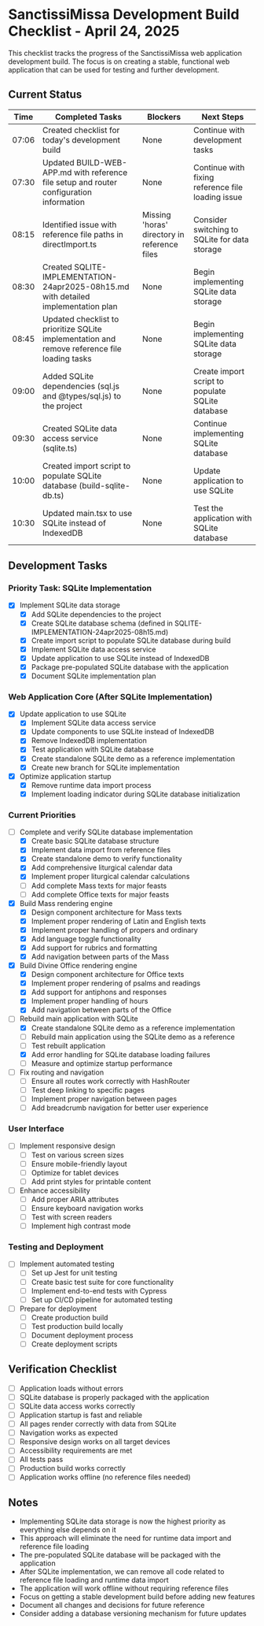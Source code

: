 # SanctissiMissa Development Build Checklist - April 24, 2025

This checklist tracks the progress of the SanctissiMissa web application development build. The focus is on creating a stable, functional web application that can be used for testing and further development.

## Current Status

| Time | Completed Tasks | Blockers | Next Steps |
|------|----------------|-----------|------------|
| 07:06 | Created checklist for today's development build | None | Continue with development tasks |
| 07:30 | Updated BUILD-WEB-APP.md with reference file setup and router configuration information | None | Continue with fixing reference file loading issue |
| 08:15 | Identified issue with reference file paths in directImport.ts | Missing 'horas' directory in reference files | Consider switching to SQLite for data storage |
| 08:30 | Created SQLITE-IMPLEMENTATION-24apr2025-08h15.md with detailed implementation plan | None | Begin implementing SQLite data storage |
| 08:45 | Updated checklist to prioritize SQLite implementation and remove reference file loading tasks | None | Begin implementing SQLite data storage |
| 09:00 | Added SQLite dependencies (sql.js and @types/sql.js) to the project | None | Create import script to populate SQLite database |
| 09:30 | Created SQLite data access service (sqlite.ts) | None | Continue implementing SQLite database |
| 10:00 | Created import script to populate SQLite database (build-sqlite-db.ts) | None | Update application to use SQLite |
| 10:30 | Updated main.tsx to use SQLite instead of IndexedDB | None | Test the application with SQLite database |

## Development Tasks

### Priority Task: SQLite Implementation

- [x] Implement SQLite data storage
  - [x] Add SQLite dependencies to the project
  - [x] Create SQLite database schema (defined in SQLITE-IMPLEMENTATION-24apr2025-08h15.md)
  - [x] Create import script to populate SQLite database during build
  - [x] Implement SQLite data access service
  - [x] Update application to use SQLite instead of IndexedDB
  - [x] Package pre-populated SQLite database with the application
  - [x] Document SQLite implementation plan

### Web Application Core (After SQLite Implementation)

- [x] Update application to use SQLite
  - [x] Implement SQLite data access service
  - [x] Update components to use SQLite instead of IndexedDB
  - [x] Remove IndexedDB implementation
  - [x] Test application with SQLite database
  - [x] Create standalone SQLite demo as a reference implementation
  - [x] Create new branch for SQLite implementation

- [x] Optimize application startup
  - [x] Remove runtime data import process
  - [x] Implement loading indicator during SQLite database initialization

### Current Priorities

- [ ] Complete and verify SQLite database implementation
  - [x] Create basic SQLite database structure
  - [x] Implement data import from reference files
  - [x] Create standalone demo to verify functionality
  - [x] Add comprehensive liturgical calendar data
  - [x] Implement proper liturgical calendar calculations
  - [ ] Add complete Mass texts for major feasts
  - [ ] Add complete Office texts for major feasts

- [x] Build Mass rendering engine
  - [x] Design component architecture for Mass texts
  - [x] Implement proper rendering of Latin and English texts
  - [x] Implement proper handling of propers and ordinary
  - [x] Add language toggle functionality
  - [x] Add support for rubrics and formatting
  - [x] Add navigation between parts of the Mass

- [x] Build Divine Office rendering engine
  - [x] Design component architecture for Office texts
  - [x] Implement proper rendering of psalms and readings
  - [x] Add support for antiphons and responses
  - [x] Implement proper handling of hours
  - [x] Add navigation between parts of the Office

- [ ] Rebuild main application with SQLite
  - [x] Create standalone SQLite demo as a reference implementation
  - [ ] Rebuild main application using the SQLite demo as a reference
  - [ ] Test rebuilt application
  - [x] Add error handling for SQLite database loading failures
  - [ ] Measure and optimize startup performance

- [ ] Fix routing and navigation
  - [ ] Ensure all routes work correctly with HashRouter
  - [ ] Test deep linking to specific pages
  - [ ] Implement proper navigation between pages
  - [ ] Add breadcrumb navigation for better user experience

### User Interface

- [ ] Implement responsive design
  - [ ] Test on various screen sizes
  - [ ] Ensure mobile-friendly layout
  - [ ] Optimize for tablet devices
  - [ ] Add print styles for printable content

- [ ] Enhance accessibility
  - [ ] Add proper ARIA attributes
  - [ ] Ensure keyboard navigation works
  - [ ] Test with screen readers
  - [ ] Implement high contrast mode

### Testing and Deployment

- [ ] Implement automated testing
  - [ ] Set up Jest for unit testing
  - [ ] Create basic test suite for core functionality
  - [ ] Implement end-to-end tests with Cypress
  - [ ] Set up CI/CD pipeline for automated testing

- [ ] Prepare for deployment
  - [ ] Create production build
  - [ ] Test production build locally
  - [ ] Document deployment process
  - [ ] Create deployment scripts

## Verification Checklist

- [ ] Application loads without errors
- [ ] SQLite database is properly packaged with the application
- [ ] SQLite data access works correctly
- [ ] Application startup is fast and reliable
- [ ] All pages render correctly with data from SQLite
- [ ] Navigation works as expected
- [ ] Responsive design works on all target devices
- [ ] Accessibility requirements are met
- [ ] All tests pass
- [ ] Production build works correctly
- [ ] Application works offline (no reference files needed)

## Notes

- Implementing SQLite data storage is now the highest priority as everything else depends on it
- This approach will eliminate the need for runtime data import and reference file loading
- The pre-populated SQLite database will be packaged with the application
- After SQLite implementation, we can remove all code related to reference file loading and runtime data import
- The application will work offline without requiring reference files
- Focus on getting a stable development build before adding new features
- Document all changes and decisions for future reference
- Consider adding a database versioning mechanism for future updates
